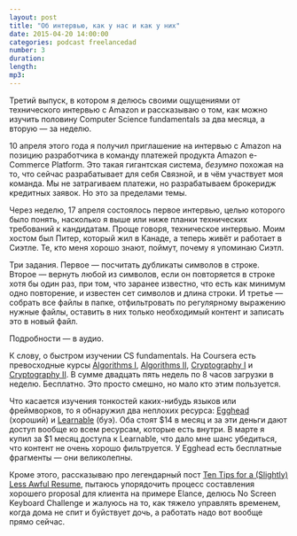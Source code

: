 ```yaml
---
layout: post
title: "Об интервью, как у нас и как у них"
date: 2015-04-20 14:00:00
categories: podcast freelancedad
number: 3
duration: 
length: 
mp3: 
---
```


Третий выпуск, в котором я делюсь своими ощущениями от технического интервью с Amazon и рассказываю о том, как можно изучить половину Computer Science fundamentals за два месяца, а вторую — за неделю.

10 апреля этого года я получил приглашение на интервью с Amazon на позицию разработчика в команду платежей продукта Amazon e-Commerce Platform. Это такая гигантская система, *безумно* похожая на то, что сейчас разрабатывает для себя Связной, и в чём участвует моя команда. Мы не затрагиваем платежи, но разрабатываем брокеридж кредитных заявок. Но это за пределами темы.

Через неделю, 17 апреля состоялось первое интервью, целью которого было понять, насколько я выше или ниже планки технических требований к кандидатам. Проще говоря, техническое интервью. Моим хостом был Питер, который жил в Канаде, а теперь живёт и работает в Сиэтле. Те, кто меня хорошо знают, поймут, почему я упоминаю Сиэтл.

Три задания. Первое — посчитать дубликаты символов в строке. Второе — вернуть любой из символов, если он повторяется в строке хотя бы один раз, при том, что заранее известно, что есть как минимум одно повторение, и известен сет символов и длина строки. И третье — собрать все файлы в папке, отфильтровать по регулярному выражению нужные файлы, оставить в них только необходимый контент и записать это в новый файл.

Подробности — в аудио.

К слову, о быстром изучении CS fundamentals. На Coursera есть превосходные курсы [Algorithms I](https://www.coursera.org/course/algs4partI), [Algorithms II](https://www.coursera.org/course/algs4partII), [Cryptography I](https://www.coursera.org/course/crypto) и [Cryptography II](https://www.coursera.org/course/crypto2). В сумме двадцать пять недель по 8 часов загрузки в неделю. Бесплатно. Это просто смешно, но мало кто этим пользуется.

Что касается изучения тонкостей каких-нибудь языков или фреймворков, то я обнаружил два неплохих ресурса: [Egghead](https://egghead.io) (хороший) и [Learnable](https://learnable.com/) (буэ). Оба стоят $14 в месяц и за эти деньги дают доступ вообще ко всем ресурсам, которые есть внутри. В марте я купил за $1 месяц доступа к Learnable, что дало мне шанс убедиться, что контент не очень хорошо фильтруется. У Egghead есть бесплатные фрагменты — они великолепны.

Кроме этого, рассказываю про легендарный пост [Ten Tips for a (Slightly) Less Awful Resume](http://steve-yegge.blogspot.ru/2007/09/ten-tips-for-slightly-less-awful-resume.html), пытаюсь упорядочить процесс составления хорошего proposal для клиента на примере Elance, делюсь No Screen Keyboard Challenge и жалуюсь на то, как тяжело управлять временем, когда дома не спит и буйствует дочь, а работать надо вот вообще прямо сейчас.